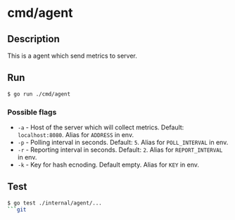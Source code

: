 # cmd/agent

## Description

This is a agent which send metrics to server. 

## Run

```bash
$ go run ./cmd/agent
```

### Possible flags

- `-a` - Host of the server which will collect metrics. Default: `localhost:8080`. Alias for `ADDRESS` in env.
- `-p` - Polling interval in seconds. Default: `5`. Alias for `POLL_INTERVAL` in env.
- `-r` - Reporting interval in seconds. Default: `2`. Alias for `REPORT_INTERVAL` in env.
- `-k` - Key for hash ecnoding. Default empty. Alias for `KEY` in env.

## Test

```bash
$ go test ./internal/agent/...
```git 